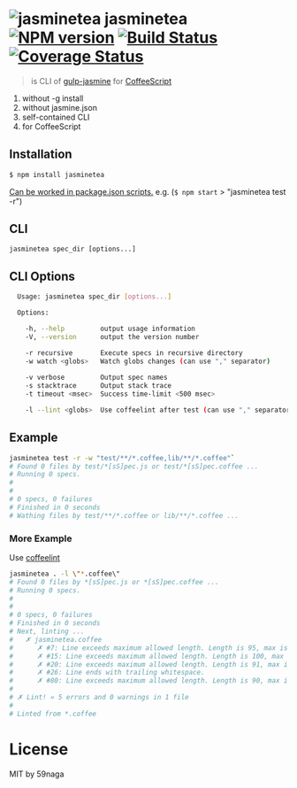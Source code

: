 # ![jasminetea][.svg] jasminetea [![NPM version][npm-image]][npm] [![Build Status][travis-image]][travis] [![Coverage Status][coveralls-image]][coveralls]

> is CLI of [gulp-jasmine][1] for [CoffeeScript][2]

1. without -g install
2. without jasmine.json
3. self-contained CLI
4. for CoffeeScript

## Installation
```bash
$ npm install jasminetea
```

[Can be worked in package.json scripts.][3] e.g. (`$ npm start` > "jasminetea test -r")

## CLI
`jasminetea spec_dir [options...]`

## CLI Options
```bash
  Usage: jasminetea spec_dir [options...]

  Options:

    -h, --help         output usage information
    -V, --version      output the version number

    -r recursive       Execute specs in recursive directory
    -w watch <globs>   Watch globs changes (can use "," separator)
    
    -v verbose         Output spec names
    -s stacktrace      Output stack trace
    -t timeout <msec>  Success time-limit <500 msec>

    -l --lint <globs>  Use coffeelint after test (can use "," separator)
```

## Example
```bash
jasminetea test -r -w "test/**/*.coffee,lib/**/*.coffee"`
# Found 0 files by test/*[sS]pec.js or test/*[sS]pec.coffee ...
# Running 0 specs.
# 
# 
# 0 specs, 0 failures
# Finished in 0 seconds
# Wathing files by test/**/*.coffee or lib/**/*.coffee ...
```

### More Example

Use [coffeelint][4]

```bash
jasminetea . -l \"*.coffee\"
# Found 0 files by *[sS]pec.js or *[sS]pec.coffee ...
# Running 0 specs.
#
#
# 0 specs, 0 failures
# Finished in 0 seconds
# Next, linting ...
#   ✗ jasminetea.coffee
#      ✗ #7: Line exceeds maximum allowed length. Length is 95, max is 80.
#      ✗ #15: Line exceeds maximum allowed length. Length is 100, max is 80.
#      ✗ #20: Line exceeds maximum allowed length. Length is 91, max is 80.
#      ✗ #26: Line ends with trailing whitespace.
#      ✗ #80: Line exceeds maximum allowed length. Length is 90, max is 80.
#
# ✗ Lint! » 5 errors and 0 warnings in 1 file
#
# Linted from *.coffee
```

License
=========================
MIT by 59naga

[.svg]: https://cdn.rawgit.com/59naga/jasminetea/master/.svg

[npm-image]: https://badge.fury.io/js/jasminetea.svg
[npm]: https://npmjs.org/package/jasminetea
[travis-image]: https://travis-ci.org/59naga/jasminetea.svg?branch=master
[travis]: https://travis-ci.org/59naga/jasminetea
[coveralls-image]: https://coveralls.io/repos/59naga/jasminetea/badge.svg?branch=master
[coveralls]: https://coveralls.io/r/59naga/jasminetea?branch=master

[1]: https://github.com/sindresorhus/gulp-jasmine
[2]: http://coffeescript.org/
[3]: http://www.jayway.com/2014/03/28/running-scripts-with-npm/
[4]: http://coffeelint.org/